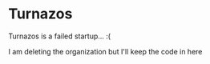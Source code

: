 # Turnazos
Turnazos is a failed startup... :(

I am deleting the organization but I'll keep the code in here